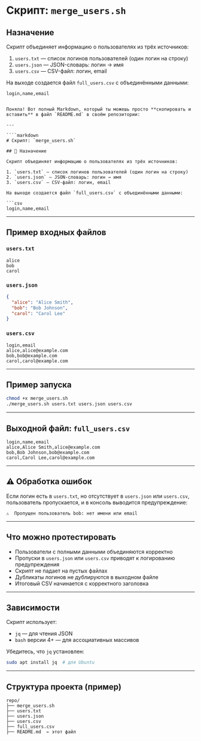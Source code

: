 # Скрипт: `merge_users.sh`

## Назначение

Скрипт объединяет информацию о пользователях из трёх источников:

1. `users.txt` — список логинов пользователей (один логин на строку)
2. `users.json` — JSON-словарь: логин → имя
3. `users.csv` — CSV-файл: логин, email

На выходе создается файл `full_users.csv` с объединёнными данными:

```csv
login,name,email


Поняла! Вот полный Markdown, который ты можешь просто **скопировать и вставить** в файл `README.md` в своём репозитории:

---

````markdown
# Скрипт: `merge_users.sh`

## 📌 Назначение

Скрипт объединяет информацию о пользователях из трёх источников:

1. `users.txt` — список логинов пользователей (один логин на строку)  
2. `users.json` — JSON-словарь: логин → имя  
3. `users.csv` — CSV-файл: логин, email

На выходе создается файл `full_users.csv` с объединёнными данными:

```csv
login,name,email
````

---

## Пример входных файлов

### `users.txt`

```
alice
bob
carol
```

### `users.json`

```json
{
  "alice": "Alice Smith",
  "bob": "Bob Johnson",
  "carol": "Carol Lee"
}
```

### `users.csv`

```csv
login,email
alice,alice@example.com
bob,bob@example.com
carol,carol@example.com
```

---

## Пример запуска

```bash
chmod +x merge_users.sh
./merge_users.sh users.txt users.json users.csv
```

---

## Выходной файл: `full_users.csv`

```csv
login,name,email
alice,Alice Smith,alice@example.com
bob,Bob Johnson,bob@example.com
carol,Carol Lee,carol@example.com
```

---

## ⚠️ Обработка ошибок

Если логин есть в `users.txt`, но отсутствует в `users.json` или `users.csv`, пользователь пропускается, и в консоль выводится предупреждение:

```
⚠️  Пропущен пользователь bob: нет имени или email
```

---

## Что можно протестировать

* Пользователи с полными данными объединяются корректно
* Пропуски в `users.json` или `users.csv` приводят к логированию предупреждения
* Скрипт не падает на пустых файлах
* Дубликаты логинов не дублируются в выходном файле
* Итоговый CSV начинается с корректного заголовка

---

## Зависимости

Скрипт использует:

* `jq` — для чтения JSON
* `bash` версии 4+ — для ассоциативных массивов

Убедитесь, что `jq` установлен:

```bash
sudo apt install jq  # для Ubuntu
```

---

## Структура проекта (пример)

```
repo/
├── merge_users.sh
├── users.txt
├── users.json
├── users.csv
├── full_users.csv
├── README.md  ← этот файл
```
